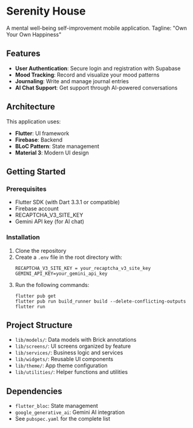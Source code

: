 # Serenity House

A mental well-being self-improvement mobile application. Tagline: "Own Your Own Happiness"

## Features

- **User Authentication**: Secure login and registration with Supabase
- **Mood Tracking**: Record and visualize your mood patterns
- **Journaling**: Write and manage journal entries
- **AI Chat Support**: Get support through AI-powered conversations

## Architecture

This application uses:

- **Flutter**: UI framework
- **Firebase**: Backend
- **BLoC Pattern**: State management
- **Material 3**: Modern UI design

## Getting Started

### Prerequisites

- Flutter SDK (with Dart 3.3.1 or compatible)
- Firebase account
- RECAPTCHA_V3_SITE_KEY
- Gemini API key (for AI chat)

### Installation

1. Clone the repository
2. Create a `.env` file in the root directory with:
   ```
   RECAPTCHA_V3_SITE_KEY = your_recaptcha_v3_site_key
   GEMINI_API_KEY=your_gemini_api_key
   ```
3. Run the following commands:
   ```
   flutter pub get
   flutter pub run build_runner build --delete-conflicting-outputs
   flutter run
   ```



## Project Structure

- `lib/models/`: Data models with Brick annotations
- `lib/screens/`: UI screens organized by feature
- `lib/services/`: Business logic and services
- `lib/widgets/`: Reusable UI components
- `lib/theme/`: App theme configuration
- `lib/utilities/`: Helper functions and utilities

## Dependencies

- `flutter_bloc`: State management
- `google_generative_ai`: Gemini AI integration
- See `pubspec.yaml` for the complete list

